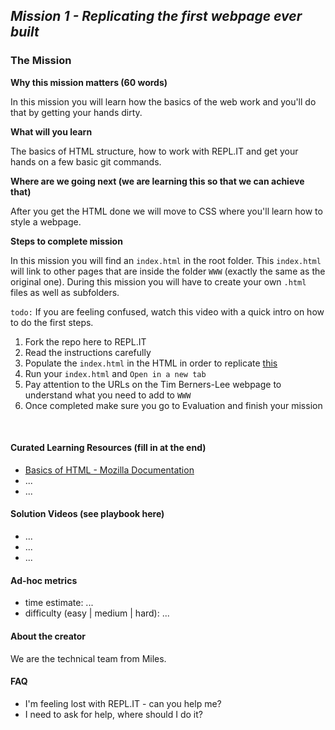 ## *Mission 1 - Replicating the first webpage ever built* 

### The Mission
**Why this mission matters (60 words)**

In this mission you will learn how the basics of the web work and you'll do that by getting your hands dirty.

**What will you learn**

The basics of HTML structure, how to work with REPL.IT and get your hands on a few basic git commands.

**Where are we going next (we are learning this so that we can achieve that)**

After you get the HTML done we will move to CSS where you'll learn how to style a webpage.

**Steps to complete mission**

In this mission you will find an `index.html` in the root folder. This `index.html` will link to other pages that are inside the folder `WWW` (exactly the same as the original one). During this mission you will have to create your own `.html` files as well as subfolders. 

`todo:` If you are feeling confused, watch this video with a quick intro on how to do the first steps.

1. Fork the repo here to REPL.IT
2. Read the instructions carefully
3. Populate the `index.html` in the HTML in order to replicate [this](http://info.cern.ch/hypertext/WWW/TheProject.html)
4. Run your `index.html` and `Open in a new tab`
5. Pay attention to the URLs on the Tim Berners-Lee webpage to understand what you need to add to `WWW`
6. Once completed make sure you go to Evaluation and finish your mission


<br>

#### Curated Learning Resources (fill in at the end)
* [Basics of HTML - Mozilla Documentation](https://developer.mozilla.org/en-US/docs/Learn/Getting_started_with_the_web/HTML_basics)
* ...
* ...

#### Solution Videos (see playbook here)
* ...
* ...
* ...

#### Ad-hoc metrics
* time estimate: ...
* difficulty (easy | medium | hard): ...

#### About the creator
We are the technical team from Miles.

#### FAQ
* I'm feeling lost with REPL.IT - can you help me?
* I need to ask for help, where should I do it?